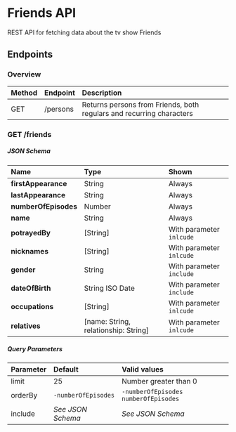 # Friends API
REST API for fetching data about the tv show Friends

## Endpoints
### Overview
|Method       |Endpoint         |Description                                                                   |
|:------------|:----------------|:-----------------------------------------------------------------------------|
|GET          |/persons         |Returns persons from Friends, both regulars and recurring characters          |

### GET /friends

##### JSON Schema

|Name|Type|Shown|
|:---|:---|:----|
|**firstAppearance**|String|Always|
|**lastAppearance**|String|Always|
|**numberOfEpisodes**|Number|Always|
|**name**|String|Always|
|**potrayedBy**|[String]|With parameter `inlcude`|
|**nicknames**|[String]|With parameter `inlcude`|
|**gender**|String|With parameter `include`|
|**dateOfBirth**|String ISO Date|With parameter `include`|
|**occupations**|[String]|With parameter `inlcude`|
|**relatives**|[name: String, relationship: String]|With parameter `inlcude`|

##### Query Parameters

|Parameter|Default|Valid values|
|:--------|:------|:-----------|
|limit|25|Number greater than 0|
|orderBy|`-numberOfEpisodes`|`-numberOfEpisodes` `numberOfEpisodes`|
|include|*See JSON Schema*|*See JSON Schema*|
